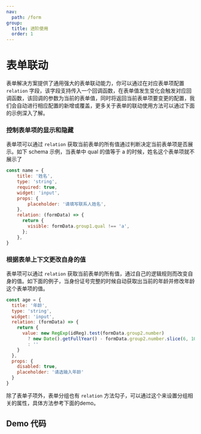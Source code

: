 ```yaml
---
nav:
  path: /form
group:
  title: 进阶使用
  order: 1
---
```


# 表单联动
表单解决方案提供了通用强大的表单联动能力，你可以通过在对应表单项配置 `relation` 字段，该字段支持传入一个回调函数，在表单值发生变化会触发对应回调函数，该回调的参数为当前的表单值，同时将返回当前表单项要变更的配置，我们会自动进行相应配置的新增或覆盖，更多关于表单的联动使用方法可以通过下面的示例深入了解。

### 控制表单项的显示和隐藏

表单项可以通过 `relation` 获取当前表单的所有值通过判断决定当前表单项是否展示。如下 schema 示例，当表单中 qual 的值等于 a 的时候，姓名这个表单项就不展示了

```js
const name = {
    title: '姓名',
    type: 'string',
    required: true,
    widget: 'input',
    props: {
        placeholder: '请填写联系人姓名',
    },
    relation: (formData) => {
      return {
        visible: formData.group1.qual !== 'a',
      };
    },
}
```

### 根据表单上下文更改自身的值

表单项可以通过 `relation` 获取当前表单的所有值，通过自己的逻辑规则而改变自身的值。如下面的例子，当身份证号完整的时候自动获取出当前的年龄并修改年龄这个表单项的值。

```js
const age = {
  title: '年龄',
  type: 'string',
  widget: 'input',
  relation: (formData) => {
    return {
      value: new RegExp(idReg).test(formData.group2.number)
        ? new Date().getFullYear() - formData.group2.number.slice(6, 10)
        : ''
    }  
  },
  props: {
    disabled: true,
    placeholder: '请选输入年龄'
  }
}
```


除了表单子项外，表单分组也有  `relation` 方法勾子，可以通过这个来设置分组相关的属性，具体方法参考下面的demo。


## Demo 代码

<code src='../../demo/pages/FormRenderMini/FormRelation/index'></code>

